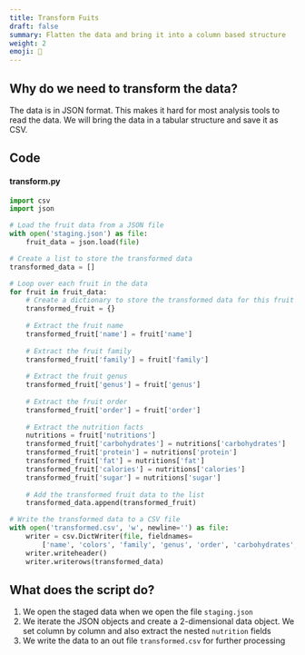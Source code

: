 ```yaml
---
title: Transform Fuits
draft: false
summary: Flatten the data and bring it into a column based structure
weight: 2
emoji: 🎰
---
```


## Why do we need to transform the data?
The data is in JSON format. This makes it hard for most analysis tools to read the data. We will bring the data in a tabular structure and save it as CSV.


## Code

#### transform.py
```python {.myclass}
import csv
import json

# Load the fruit data from a JSON file
with open('staging.json') as file:
    fruit_data = json.load(file)

# Create a list to store the transformed data
transformed_data = []

# Loop over each fruit in the data
for fruit in fruit_data:
    # Create a dictionary to store the transformed data for this fruit
    transformed_fruit = {}
    
    # Extract the fruit name
    transformed_fruit['name'] = fruit['name']
    
    # Extract the fruit family
    transformed_fruit['family'] = fruit['family']
    
    # Extract the fruit genus
    transformed_fruit['genus'] = fruit['genus']
    
    # Extract the fruit order
    transformed_fruit['order'] = fruit['order']
        
    # Extract the nutrition facts
    nutritions = fruit['nutritions']
    transformed_fruit['carbohydrates'] = nutritions['carbohydrates']
    transformed_fruit['protein'] = nutritions['protein']
    transformed_fruit['fat'] = nutritions['fat']
    transformed_fruit['calories'] = nutritions['calories']
    transformed_fruit['sugar'] = nutritions['sugar']
    
    # Add the transformed fruit data to the list
    transformed_data.append(transformed_fruit)

# Write the transformed data to a CSV file
with open('transformed.csv', 'w', newline='') as file:
    writer = csv.DictWriter(file, fieldnames=
        ['name', 'colors', 'family', 'genus', 'order', 'carbohydrates', 'protein', 'fat', 'calories', 'sugar'])
    writer.writeheader()
    writer.writerows(transformed_data)

```

## What does the script do?

1. We open the staged data when we open the file `staging.json`
2. We iterate the JSON objects and create a 2-dimensional data object. We set column by column and also extract the nested `nutrition` fields
3. We write the data to an out file `transformed.csv` for further processing